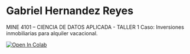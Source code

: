 # Gabriel Hernandez Reyes

MINE 4101 – CIENCIA DE DATOS APLICADA - TALLER 1
Caso: Inversiones inmobiliarias para alquiler vacacional.


[![Open In Colab](https://colab.research.google.com/assets/colab-badge.svg)](https://colab.research.google.com/github/datascience-uniandes/eda-tutorial/)
